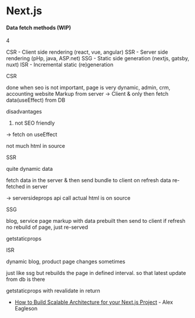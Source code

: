 # Next.js

#### Data fetch methods (WIP)&#x20;

4

CSR - Client side rendering (react, vue, angular) SSR - Server side rendering (pHp, java, ASP.net) SSG - Static side generation (nextjs, gatsby, nuxt) ISR - Incremental static (re)generation

CSR

done when seo is not important, page is very dynamic, admin, crm, accounting website Markup from server -> Client & only then fetch data(useEffect) from DB

disadvantages

1. not SEO friendly

\-> fetch on useEffect

not much html in source

SSR

quite dynamic data

fetch data in the server & then send bundle to client on refresh data re-fetched in server

\-> serversideprops api call actual html is on source

SSG

blog, service page markup with data prebuilt then send to client if refresh no rebuild of page, just re-served

getstaticprops

ISR

dynamic blog, product page changes sometimes

just like ssg but rebuilds the page in defined interval. so that latest update from db is there

getstaticprops with revalidate in return



* [How to Build Scalable Architecture for your Next.js Project](https://www.youtube.com/watch?v=Iu5aZDqZt8E) - Alex Eagleson
